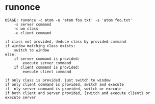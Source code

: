 # runonce


    USAGE: runonce -c atom -e 'atom foo.txt' -s 'atom foo.txt'
        -s server command
        -c wm class
        -e client command

    if class not provided, deduce class by provided command
    if window matching class exists:
        switch to window
    else:
        if server command is provided:
            execute server command
        if client command is provided:
            execute client command

    if only class is provided, just switch to window
    if only client command is provided, switch and execute
    if  nly server command is provided, switch or execute
    if both client and server provided, {switch and execute client} or execute server 
